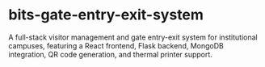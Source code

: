 # bits-gate-entry-exit-system
A full-stack visitor management and gate entry-exit system for institutional campuses, featuring a React frontend, Flask backend, MongoDB integration, QR code generation, and thermal printer support. 
